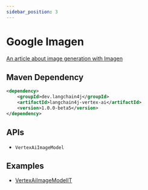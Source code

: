```yaml
---
sidebar_position: 3
---
```


# Google Imagen

[An article about image generation with Imagen](https://glaforge.dev/posts/2024/02/01/image-generation-with-imagen-and-langchain4j/)


## Maven Dependency

```xml
<dependency>
    <groupId>dev.langchain4j</groupId>
    <artifactId>langchain4j-vertex-ai</artifactId>
    <version>1.0.0-beta5</version>
</dependency>
```


## APIs

- `VertexAiImageModel`


## Examples

- [VertexAiImageModelIT](https://github.com/langchain4j/langchain4j/blob/main/langchain4j-vertex-ai/src/test/java/dev/langchain4j/model/vertexai/VertexAiImageModelIT.java)
